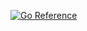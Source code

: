 [![Go Reference](https://pkg.go.dev/badge/github.com/mo3golom/wonder-effects.svg)](https://pkg.go.dev/github.com/mo3golom/wonder-effects)